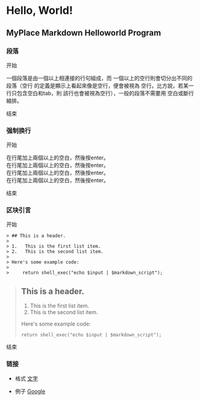 Hello, World!
=============


MyPlace Markdown Helloworld Program
-----------------------------------


### 段落 ###
开始


一個段落是由一個以上相連接的行句組成，而
一個以上的空行則會切分出不同的段落（空行
的定義是顯示上看起來像是空行，便會被視為
空行。比方說，若某一行只包含空白和tab，則
該行也會被視為空行），一般的段落不需要用
空白或斷行縮排。


结束
### 强制换行 ###
开始


在行尾加上兩個以上的空白，然後按enter。   
在行尾加上兩個以上的空白，然後按enter。   
在行尾加上兩個以上的空白，然後按enter。   
在行尾加上兩個以上的空白，然後按enter。   


结束
### 区块引言 ###
开始

	> ## This is a header.
	> 
	> 1.   This is the first list item.
	> 2.   This is the second list item.
	> 
	> Here's some example code:
	> 
	>     return shell_exec("echo $input | $markdown_script");


> ## This is a header.
> 
> 1.   This is the first list item.
> 2.   This is the second list item.
> 
> Here's some example code:
> 
>     return shell_exec("echo $input | $markdown_script");


结束


### 链接 ###

* 格式
	[文字](URI "标题")

* 例子
	[Google](http://www.google.com "Google Search")
	
	
